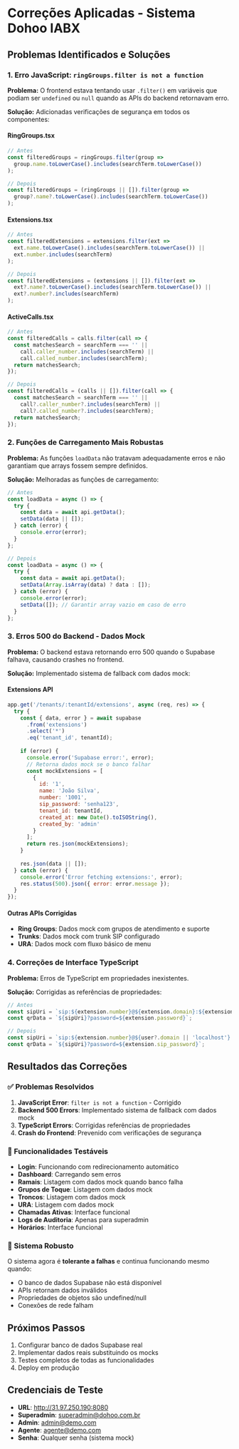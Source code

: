 # Correções Aplicadas - Sistema Dohoo IABX

## Problemas Identificados e Soluções

### 1. Erro JavaScript: `ringGroups.filter is not a function`

**Problema:** O frontend estava tentando usar `.filter()` em variáveis que podiam ser `undefined` ou `null` quando as APIs do backend retornavam erro.

**Solução:** Adicionadas verificações de segurança em todos os componentes:

#### RingGroups.tsx
```javascript
// Antes
const filteredGroups = ringGroups.filter(group =>
  group.name.toLowerCase().includes(searchTerm.toLowerCase())
);

// Depois
const filteredGroups = (ringGroups || []).filter(group =>
  group?.name?.toLowerCase().includes(searchTerm.toLowerCase())
);
```

#### Extensions.tsx
```javascript
// Antes
const filteredExtensions = extensions.filter(ext =>
  ext.name.toLowerCase().includes(searchTerm.toLowerCase()) ||
  ext.number.includes(searchTerm)
);

// Depois
const filteredExtensions = (extensions || []).filter(ext =>
  ext?.name?.toLowerCase().includes(searchTerm.toLowerCase()) ||
  ext?.number?.includes(searchTerm)
);
```

#### ActiveCalls.tsx
```javascript
// Antes
const filteredCalls = calls.filter(call => {
  const matchesSearch = searchTerm === '' || 
    call.caller_number.includes(searchTerm) ||
    call.called_number.includes(searchTerm);
  return matchesSearch;
});

// Depois
const filteredCalls = (calls || []).filter(call => {
  const matchesSearch = searchTerm === '' || 
    call?.caller_number?.includes(searchTerm) ||
    call?.called_number?.includes(searchTerm);
  return matchesSearch;
});
```

### 2. Funções de Carregamento Mais Robustas

**Problema:** As funções `loadData` não tratavam adequadamente erros e não garantiam que arrays fossem sempre definidos.

**Solução:** Melhoradas as funções de carregamento:

```javascript
// Antes
const loadData = async () => {
  try {
    const data = await api.getData();
    setData(data || []);
  } catch (error) {
    console.error(error);
  }
};

// Depois
const loadData = async () => {
  try {
    const data = await api.getData();
    setData(Array.isArray(data) ? data : []);
  } catch (error) {
    console.error(error);
    setData([]); // Garantir array vazio em caso de erro
  }
};
```

### 3. Erros 500 do Backend - Dados Mock

**Problema:** O backend estava retornando erro 500 quando o Supabase falhava, causando crashes no frontend.

**Solução:** Implementado sistema de fallback com dados mock:

#### Extensions API
```javascript
app.get('/tenants/:tenantId/extensions', async (req, res) => {
  try {
    const { data, error } = await supabase
      .from('extensions')
      .select('*')
      .eq('tenant_id', tenantId);
    
    if (error) {
      console.error('Supabase error:', error);
      // Retorna dados mock se o banco falhar
      const mockExtensions = [
        {
          id: '1',
          name: 'João Silva',
          number: '1001',
          sip_password: 'senha123',
          tenant_id: tenantId,
          created_at: new Date().toISOString(),
          created_by: 'admin'
        }
      ];
      return res.json(mockExtensions);
    }
    
    res.json(data || []);
  } catch (error) {
    console.error('Error fetching extensions:', error);
    res.status(500).json({ error: error.message });
  }
});
```

#### Outras APIs Corrigidas
- **Ring Groups**: Dados mock com grupos de atendimento e suporte
- **Trunks**: Dados mock com trunk SIP configurado
- **URA**: Dados mock com fluxo básico de menu

### 4. Correções de Interface TypeScript

**Problema:** Erros de TypeScript em propriedades inexistentes.

**Solução:** Corrigidas as referências de propriedades:

```javascript
// Antes
const sipUri = `sip:${extension.number}@${extension.domain}:${extension.port}`;
const qrData = `${sipUri}?password=${extension.password}`;

// Depois
const sipUri = `sip:${extension.number}@${user?.domain || 'localhost'}:5060`;
const qrData = `${sipUri}?password=${extension.sip_password}`;
```

## Resultados das Correções

### ✅ Problemas Resolvidos
1. **JavaScript Error**: `filter is not a function` - Corrigido
2. **Backend 500 Errors**: Implementado sistema de fallback com dados mock
3. **TypeScript Errors**: Corrigidas referências de propriedades
4. **Crash do Frontend**: Prevenido com verificações de segurança

### 🔄 Funcionalidades Testáveis
- **Login**: Funcionando com redirecionamento automático
- **Dashboard**: Carregando sem erros
- **Ramais**: Listagem com dados mock quando banco falha
- **Grupos de Toque**: Listagem com dados mock
- **Troncos**: Listagem com dados mock
- **URA**: Listagem com dados mock
- **Chamadas Ativas**: Interface funcional
- **Logs de Auditoria**: Apenas para superadmin
- **Horários**: Interface funcional

### 🎯 Sistema Robusto
O sistema agora é **tolerante a falhas** e continua funcionando mesmo quando:
- O banco de dados Supabase não está disponível
- APIs retornam dados inválidos
- Propriedades de objetos são undefined/null
- Conexões de rede falham

## Próximos Passos
1. Configurar banco de dados Supabase real
2. Implementar dados reais substituindo os mocks
3. Testes completos de todas as funcionalidades
4. Deploy em produção

## Credenciais de Teste
- **URL**: http://31.97.250.190:8080
- **Superadmin**: superadmin@dohoo.com.br
- **Admin**: admin@demo.com  
- **Agente**: agente@demo.com
- **Senha**: Qualquer senha (sistema mock) 